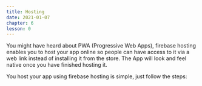 ```yaml
---
title: Hosting
date: 2021-01-07
chapter: 6
lesson: 0
---
```


You might have heard about PWA (Progressive Web Apps), firebase hosting enables you to host your app online so people can have access to it via a web link instead of installing it from the store. The App will look and feel native once you have finished hosting it.

You host your app using firebase hosting is simple, just follow the steps:

